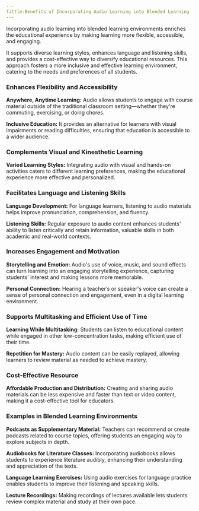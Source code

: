 ```yaml
---
tittle:Benefits of Incorporating Audio Learning into Blended Learning
---
```


Incorporating audio learning into blended learning environments enriches the educational experience by making learning more flexible, accessible, and engaging.

It supports diverse learning styles, enhances language and listening skills, and provides a cost-effective way to diversify educational resources. This approach fosters a more inclusive and effective learning environment, catering to the needs and preferences of all students.

### Enhances Flexibility and Accessibility

**Anywhere, Anytime Learning:** Audio allows students to engage with course material outside of the traditional classroom setting—whether they're commuting, exercising, or doing chores.

**Inclusive Education:** It provides an alternative for learners with visual impairments or reading difficulties, ensuring that education is accessible to a wider audience.

### Complements Visual and Kinesthetic Learning

**Varied Learning Styles:** Integrating audio with visual and hands-on activities caters to different learning preferences, making the educational experience more effective and personalized.

### Facilitates Language and Listening Skills

**Language Development:** For language learners, listening to audio materials helps improve pronunciation, comprehension, and fluency.

**Listening Skills:** Regular exposure to audio content enhances students' ability to listen critically and retain information, valuable skills in both academic and real-world contexts.

### Increases Engagement and Motivation

**Storytelling and Emotion:** Audio's use of voice, music, and sound effects can turn learning into an engaging storytelling experience, capturing students' interest and making lessons more memorable.

**Personal Connection:** Hearing a teacher’s or speaker's voice can create a sense of personal connection and engagement, even in a digital learning environment.

### Supports Multitasking and Efficient Use of Time

**Learning While Multitasking:** Students can listen to educational content while engaged in other low-concentration tasks, making efficient use of their time.

**Repetition for Mastery:** Audio content can be easily replayed, allowing learners to review material as needed to achieve mastery.

### Cost-Effective Resource

**Affordable Production and Distribution:** Creating and sharing audio materials can be less expensive and faster than text or video content, making it a cost-effective tool for educators.

### Examples in Blended Learning Environments

**Podcasts as Supplementary Material:** Teachers can recommend or create podcasts related to course topics, offering students an engaging way to explore subjects in depth.

**Audiobooks for Literature Classes:** Incorporating audiobooks allows students to experience literature audibly, enhancing their understanding and appreciation of the texts.

**Language Learning Exercises:** Using audio exercises for language practice enables students to improve their listening and speaking skills.

**Lecture Recordings:** Making recordings of lectures available lets students review complex material and study at their own pace.
